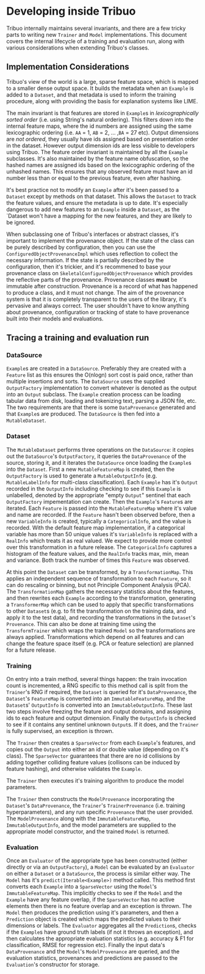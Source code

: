 # Developing inside Tribuo

Tribuo internally maintains several invariants, and there are a few tricky
parts to writing new `Trainer` and `Model` implementations. This document
covers the internal lifecycle of a training and evaluation run, along with
various considerations when extending Tribuo's classes.

## Implementation Considerations

Tribuo's view of the world is a large, sparse feature space, which is mapped to
a smaller dense output space. It builds the metadata when an `Example` is added
to a `Dataset`, and that metadata is used to inform the training procedure,
along with providing the basis for explanation systems like LIME.

The main invariant is that features are stored in `Example`s in
*lexicographically sorted order* (i.e. using String's natural ordering). This
filters down into the internal feature maps, where the id numbers are assigned
using the same lexicographic ordering (i.e. `AA` = 1, `AB` = 2, ... ,`BA` = 27
etc). Output dimensions are *not ordered*, they usually have ids assigned based
on presentation order in the dataset.  However output dimension ids are less
visible to developers using Tribuo. The feature order invariant is maintained
by all the `Example` subclasses. It's also maintained by the feature name
obfuscation, so the hashed names are assigned ids based on the lexicographic
ordering of the unhashed names. This ensures that any observed feature must
have an id number less than or equal to the previous feature, even after
hashing.

It's best practice not to modify an `Example` after it's been passed to a
`Dataset` except by methods on that dataset. This allows the `Dataset` to track
the feature values, and ensure the metadata is up to date. It's especially
dangerous to add new features to an `Example` inside a `Dataset`, as the
`Dataset won't have a mapping for the new features, and they are likely to be
ignored.

When subclassing one of Tribuo's interfaces or abstract classes, it's important
to implement the provenance object. If the state of the class can be purely
described by configuration, then you can use the
`ConfiguredObjectProvenanceImpl` which uses reflection to collect the necessary
information. If the state is partially described by the configuration, then
it's trickier, and it's recommened to base your provenance class on
`SkeletalConfiguredObjectProvenance` which provides the reflective parts of the
provenance. Provenance classes **must** be immutable after construction.
Provenance is a record of what has happened to produce a class, and it must not
change. The aim of the provenance system is that it is completely transparent
to the users of the library, it's pervasive and always correct. The user shouldn't
have to know anything about provenance, configuration or tracking of state to
have provenance built into their models and evaluations.

## Tracing a training and evaluation run

### DataSource 
`Example`s are created in a `DataSource`. Preferably they are created with a
`Feature` list as this ensures the O(nlogn) sort cost is paid once, rather than
multiple insertions and sorts. The `DataSource` uses the supplied
`OutputFactory` implementation to convert whatever is denoted as the output
into an `Output` subclass. The `Example` creation process can be loading
tabular data from disk, loading and tokenizing text, parsing a JSON file, etc.
The two requirements are that there is some `DataProvenance` generated and that
`Example`s are produced. The `DataSource` is then fed into a `MutableDataset`.

### Dataset
The `MutableDataset` performs three operations on the `DataSource`: it copies
out the `DataSource`'s `OutputFactory`, it queries the `DataProvenance` of the
source, storing it, and it iterates the `DataSource` once loading the
`Example`s into the `Dataset`. First a new `MutableFeatureMap` is created, then
the `OutputFactory` is used to generate a `MutableOutputInfo` (e.g.
`MutableLabelInfo` for multi-class classification).  Each `Example` has it's
`Output` recorded in the `OutputInfo` including checking to see if this
`Example` is unlabelled, denoted by the appropriate "empty `Output`" sentinel
that each `OutputFactory` impementation can create. Then the `Example`'s
`Feature`s are iterated. Each `Feature` is passed into the `MutableFeatureMap`
where it's value and name are recorded. If the `Feature` hasn't been observed
before, then a new `VariableInfo` is created, typically a `CategoricalInfo`,
and the value is recorded. With the default feature map implementation, if a
categorical variable has more than 50 unique values it's `VariableInfo` is
replaced with a `RealInfo` which treats it as real valued. We expect to provide
more control over this transformation in a future release. The
`CategoricalInfo` captures a histogram of the feature values, and the
`RealInfo` tracks max, min, mean and variance. Both track the number of times
this `Feature` was observed.

At this point the `Dataset` can be transformed, by a `TransformationMap`. This
applies an independent sequence of transformation to each `Feature`, so it can
do rescaling or binning, but not Principle Component Analysis (PCA).  The
`TransformationMap` gathers the necessary statistics about the features, and
then rewrites each `Example` according to the transformation, generating a
`TransformerMap` which can be used to apply that specific transformations to
other `Dataset`s (e.g. to fit the transformation on the training data, and
apply it to the test data), and recording the transformations in the
`Dataset`'s `Provenance`. This can also be done at training time using the
`TransformTrainer` which wraps the trained `Model` so the transformations are
always applied.  Transformations which depend on all features and can change
the feature space itself (e.g. PCA or feature selection) are planned for a
future release. 

### Training
On entry into a train method, several things happen: the train invocation count
is incremented, a RNG specific to this method call is split from the
`Trainer`'s RNG if required, the `Dataset` is queried for it's
`DataProvenance`, the `Dataset`'s `FeatureMap` is converted into an
`ImmutableFeatureMap`, and the `Dataset`s' `OutputInfo` is converted into an
`ImmutableOutputInfo`. These last two steps involve freezing the feature and
output domains, and assigning ids to each feature and output dimension. Finally
the `OutputInfo` is checked to see if it contains any sentinel unknown
`Output`s. If it does, and the `Trainer` is fully supervised, an exception is
thrown.

The `Trainer` then creates a `SparseVector` from each `Example`'s features, and
copies out the `Output` into either an id or double value (depending on it's
class). The `SparseVector` guarantees that there are no id collisions by adding
together colliding feature values (collisons can be induced by feature
hashing), and otherwise validates the `Example`.

The `Trainer` then executes it's training algorithm to produce the model
parameters.

The `Trainer` then constructs the `ModelProvenance` incorporating the
`Dataset`'s `DataProvenance`, the `Trainer`'s `TrainerProvenance` (i.e.
training hyperparameters), and any run specific `Provenance` that the user
provided. The `ModelProvenance` along with the `ImmutableFeatureMap`,
`ImmutableOutputInfo`, and the model parameters are supplied to the appropriate
model constructor, and the trained `Model` is returned.

### Evaluation
Once an `Evaluator` of the appropriate type has been constructed (either
directly or via an `OutputFactory`), a `Model` can be evaluated by an
`Evaluator` on either a `Dataset` or a `DataSource`, the process is similar
either way. The `Model` has it's `predict(Iterable<Example>)` method called.
This method first converts each `Example` into a `SparseVector` using the
`Model`'s `ImmutableFeatureMap`. This implicitly checks to see if the `Model`
and the `Example` have any feature overlap, if the `SparseVector` has no active
elements then there is no feature overlap and an exception is thrown.  The
`Model` then produces the prediction using it's parameters, and then a
`Prediction` object is created which maps the predicted values to their
dimensions or labels. The `Evaluator` aggregates all the `Prediction`s, checks
if the `Example`s have ground truth labels (if not it throws an exception), and
then calculates the appropriate evaluation statistics (e.g. accuracy & F1 for
classification, RMSE for regression etc). Finally the input data's
`DataProvenance` and the `Model`'s `ModelProvenance` are queried, and the
evaluation statistics, provenances and predictions are passed to the
`Evaluation`'s constructor for storage.
